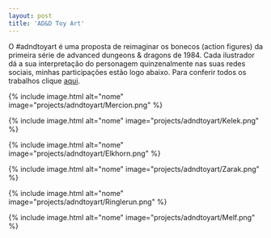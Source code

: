 ```yaml
---
layout: post
title: 'AD&D Toy Art'
---
```

O #adndtoyart é uma proposta de reimaginar os bonecos (action figures) da primeira série de advanced dungeons & dragons de 1984. Cada ilustrador dá a sua interpretação do personagem quinzenalmente nas suas redes sociais, minhas participações estão logo abaixo. Para conferir todos os trabalhos clique [aqui](https://www.instagram.com/explore/tags/adndtoyart/).

{% include image.html alt="nome" image="projects/adndtoyart/Mercion.png" %}

{% include image.html alt="nome" image="projects/adndtoyart/Kelek.png" %}

{% include image.html alt="nome" image="projects/adndtoyart/Elkhorn.png" %}

{% include image.html alt="nome" image="projects/adndtoyart/Zarak.png" %}

{% include image.html alt="nome" image="projects/adndtoyart/Ringlerun.png" %}

{% include image.html alt="nome" image="projects/adndtoyart/Melf.png" %}